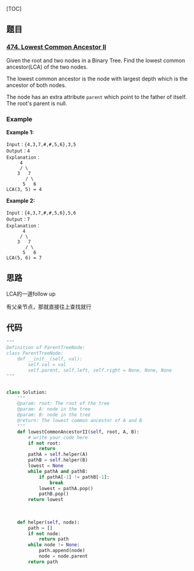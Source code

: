 [TOC]

## 题目

### [474. Lowest Common Ancestor II](https://www.lintcode.com/problem/lowest-common-ancestor-ii/description)

Given the root and two nodes in a Binary Tree. Find the lowest common ancestor(LCA) of the two nodes.

The lowest common ancestor is the node with largest depth which is the ancestor of both nodes.

The node has an extra attribute `parent` which point to the father of itself. The root's parent is null.

### Example

**Example 1:**

```
Input：{4,3,7,#,#,5,6},3,5
Output：4
Explanation：
     4
     / \
    3   7
       / \
      5   6
LCA(3, 5) = 4
```

**Example 2:**

```
Input：{4,3,7,#,#,5,6},5,6
Output：7
Explanation：
      4
     / \
    3   7
       / \
      5   6
LCA(5, 6) = 7
```

## 思路

LCA的一道follow up

有父亲节点，那就直接往上查找就行

## 代码

```python
"""
Definition of ParentTreeNode:
class ParentTreeNode:
    def __init__(self, val):
        self.val = val
        self.parent, self.left, self.right = None, None, None
"""


class Solution:
    """
    @param: root: The root of the tree
    @param: A: node in the tree
    @param: B: node in the tree
    @return: The lowest common ancestor of A and B
    """
    def lowestCommonAncestorII(self, root, A, B):
        # write your code here
        if not root:
            return 
        pathA = self.helper(A)
        pathB = self.helper(B)
        lowest = None
        while pathA and pathB:
            if pathA[-1] != pathB[-1]:
                break
            lowest = pathA.pop()
            pathB.pop()
        return lowest    
    
            
    
    def helper(self, node):
        path = []
        if not node:
            return path
        while node != None:
            path.append(node)
            node = node.parent
        return path
```

